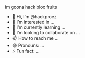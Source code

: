 im goona hack blox fruits
- 👋 Hi, I’m @hackproez
- 👀 I’m interested in ...
- 🌱 I’m currently learning ...
- 💞️ I’m looking to collaborate on ...
- 📫 How to reach me ...
- 😄 Pronouns: ...
- ⚡ Fun fact: ...

<!---
hackproez/hackproez is a ✨ special ✨ repository because its `README.md` (this file) appears on your GitHub profile.
You can click the Preview link to take a look at your changes.
--->
